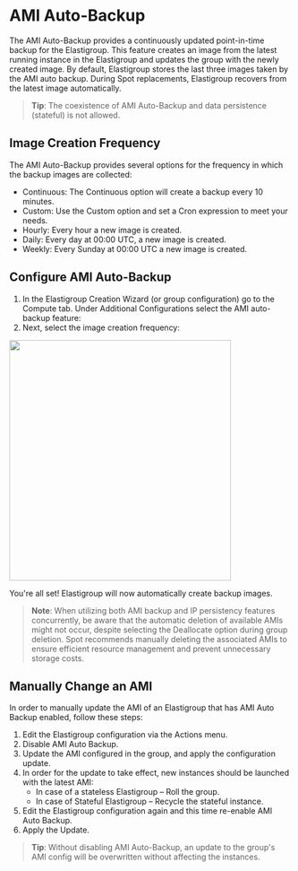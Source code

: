 # AMI Auto-Backup

The AMI Auto-Backup provides a continuously updated point-in-time backup for the Elastigroup. This feature creates an image from the latest running instance in the Elastigroup and updates the group with the newly created image. By default, Elastigroup stores the last three images taken by the AMI auto backup. During Spot replacements, Elastigroup recovers from the latest image automatically.

> **Tip**: The coexistence of AMI Auto-Backup and data persistence (stateful) is not allowed.

## Image Creation Frequency

The AMI Auto-Backup provides several options for the frequency in which the backup images are collected:

- Continuous: The Continuous option will create a backup every 10 minutes.
- Custom: Use the Custom option and set a Cron expression to meet your needs.
- Hourly: Every hour a new image is created.
- Daily: Every day at 00:00 UTC, a new image is created.
- Weekly: Every Sunday at 00:00 UTC a new image is created.

## Configure AMI Auto-Backup

1. In the Elastigroup Creation Wizard (or group configuration) go to the Compute tab. Under Additional Configurations select the AMI auto-backup feature:
2. Next, select the image creation frequency:

<img src="/elastigroup/_media/compute-ami-autobackup-01.png" width="396" height="429" />

You're all set! Elastigroup will now automatically create backup images.

> **Note**: When utilizing both AMI backup and IP persistency features concurrently, be aware that the automatic deletion of available AMIs might not occur, despite selecting the Deallocate option during group deletion.  Spot recommends manually deleting the associated AMIs to ensure efficient resource management and prevent unnecessary storage costs. 

## Manually Change an AMI

In order to manually update the AMI of an Elastigroup that has AMI Auto Backup enabled, follow these steps:

1. Edit the Elastigroup configuration via the Actions menu.
2. Disable AMI Auto Backup.
3. Update the AMI configured in the group, and apply the configuration update.
4. In order for the update to take effect, new instances should be launched with the latest AMI:
   - In case of a stateless Elastigroup – Roll the group.
   - In case of Stateful Elastigroup – Recycle the stateful instance.
5. Edit the Elastigroup configuration again and this time re-enable AMI Auto Backup.
6. Apply the Update.

> **Tip**: Without disabling AMI Auto-Backup, an update to the group's AMI config will be overwritten without affecting the instances.

